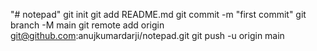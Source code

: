 "# notepad"  git init git add README.md git commit -m "first commit" git branch -M main git remote add origin git@github.com:anujkumardarji/notepad.git git push -u origin main

